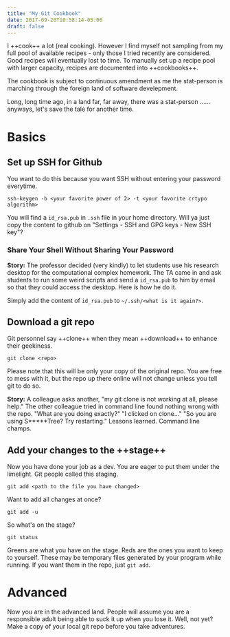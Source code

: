 ```yaml
---
title: "My Git Cookbook"
date: 2017-09-20T10:58:14-05:00
draft: false
---
```


I ++cook++ a lot (real cooking). However I find myself not sampling from my full pool of available recipes - only those I tried recently are considered. Good recipes will eventually lost to time. To manually set up a recipe pool with larger capacity, recipes are documented into ++cookbooks++.

The cookbook is subject to continuous amendment as me the stat-person is marching through the foreign land of software develepment.

Long, long time ago, in a land far, far away, there was a stat-person ...... anyways, let's save the tale for another time.

# Basics

## Set up SSH for Github
You want to do this because you want SSH without entering your password everytime. 
```
ssh-keygen -b <your favorite power of 2> -t <your favorite crtypo algorithm>
```
You will find a `id_rsa.pub` in `.ssh` file in your home directory. Will ya just copy the content to github on "Settings - SSH and GPG keys - New SSH key"?

### Share Your Shell Without Sharing Your Password
**Story:** The professor decided (very kindly) to let students use his research desktop for the computational complex homework. The TA came in and ask students to run some weird scripts and send a `id_rsa.pub` to him by email so that they could access the desktop. Here is how he do it.

Simply add the content of `id_rsa.pub` to `~/.ssh/<what is it again?>`.

## Download a git repo
Git personnel say ++clone++ when they mean ++download++ to enhance their geekiness. 
```
git clone <repo>
```
Please note that this will be only your copy of the original repo. You are free to mess with it, but the repo up there online will not change unless you tell git to do so.

**Story:** A colleague asks another, "my git clone is not working at all, please help." The other colleague tried in command line found nothing wrong with the repo. "What are you doing exactly?" "I clicked on clone..." "So you are using S*****Tree? Try restarting." Lessons learned. Command line champs.

## Add your changes to the ++stage++
Now you have done your job as a dev. You are eager to put them under the limelight. Git people called this staging.
```
git add <path to the file you have changed>
```
Want to add all changes at once?
```
git add -u
```
So what's on the stage?
```
git status
```
Greens are what you have on the stage. Reds are the ones you want to keep to yourself. These may be temporary files generated by your program while running. If you want them in the repo, just `git add`.


# Advanced

Now you are in the advanced land. People will assume you are a responsible adult being able to suck it up when you lose it. Well, not yet? Make a copy of your local git repo before you take adventures.

